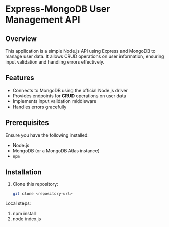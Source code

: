 # Express-MongoDB User Management API

## Overview

This application is a simple Node.js API using Express and MongoDB to manage user data. It allows CRUD operations on user information, ensuring input validation and handling errors effectively.

## Features

- Connects to MongoDB using the official Node.js driver
- Provides endpoints for **CRUD** operations on user data
- Implements input validation middleware
- Handles errors gracefully

## Prerequisites

Ensure you have the following installed:

- Node.js
- MongoDB (or a MongoDB Atlas instance)
- `npm`

## Installation

1. Clone this repository:
   ```sh
   git clone <repository-url>

Local steps:
1. npm install
2. node index.js